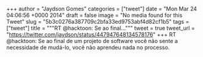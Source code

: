
+++
author = "Jaydson Gomes"
categories = ["tweet"]
date = "Mon Mar 24 04:06:56 +0000 2014"
draft = false
image = "No media found for this Tweet"
slug = "5b3c0276a387709c2bfa33ed9753abf4d82cf1b5"
tags = ["tweet"]
title = """RT @hacktoon: Se ao final..."""
tweet = true
tweet_url = "https://twitter.com/jaydson/status/447947648134578176"
+++
RT @hacktoon: Se ao final de um projeto de software você não sente a necessidade de mudá-lo, você não aprendeu nada no processo.
